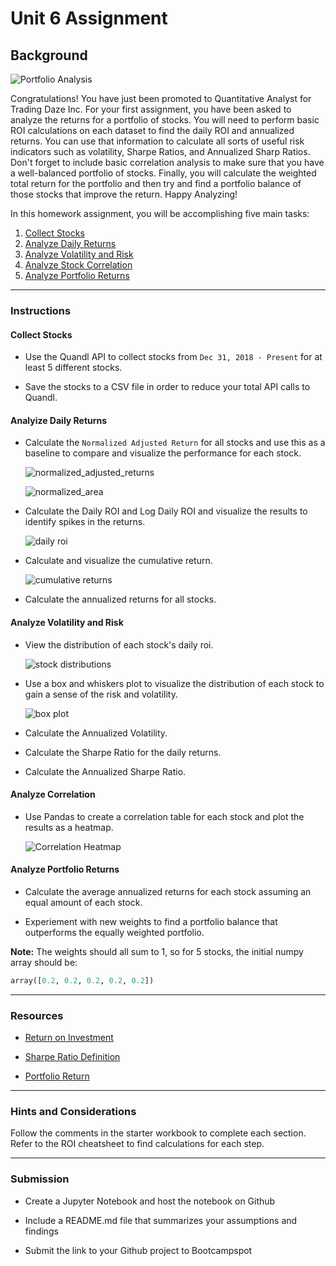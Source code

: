 # Unit 6 Assignment

## Background

![Portfolio Analysis](Images/shutterstock_1099878122.png)

Congratulations! You have just been promoted to Quantitative Analyst for Trading Daze Inc. For your first assignment, you have been asked to analyze the returns for a portfolio of stocks. You will need to perform basic ROI calculations on each dataset to find the daily ROI and annualized returns. You can use that information to calculate all sorts of useful risk indicators such as volatility, Sharpe Ratios, and Annualized Sharp Ratios. Don't forget to include basic correlation analysis to make sure that you have a well-balanced portfolio of stocks. Finally, you will calculate the weighted total return for the portfolio and then try and find a portfolio balance of those stocks that improve the return. Happy Analyzing!

In this homework assignment, you will be accomplishing five main tasks:

1. [Collect Stocks](#Collect-Stocks)
2. [Analyze Daily Returns](#Analyze-Daily-Returns)
3. [Analyze Volatility and Risk](#Analyze-Volatility-Risk)
4. [Analyze Stock Correlation](#Analyze-Stock-Correlation)
5. [Analyze Portfolio Returns](#Analyze-Portfolio-Returns)

- - -

### Instructions

#### Collect Stocks

* Use the Quandl API to collect stocks from `Dec 31, 2018 - Present` for at least 5 different stocks.

* Save the stocks to a CSV file in order to reduce your total API calls to Quandl.

#### Analyize Daily Returns

* Calculate the `Normalized Adjusted Return` for all stocks and use this as a baseline to compare and visualize the performance for each stock.

  ![normalized_adjusted_returns](Images/normalized_adjusted_returns.png)

  ![normalized_area](Images/normalized_area.png)

* Calculate the Daily ROI and Log Daily ROI and visualize the results to identify spikes in the returns.

  ![daily roi](Images/daily_roi.png)

* Calculate and visualize the cumulative return.

  ![cumulative returns](Images/cumulative_returns.png)

* Calculate the annualized returns for all stocks.

#### Analyze Volatility and Risk

* View the distribution of each stock's daily roi.

  ![stock distributions](Images/stock_distributions.png)

* Use a box and whiskers plot to visualize the distribution of each stock to gain a sense of the risk and volatility.

  ![box plot](Images/box_plot.png)

* Calculate the Annualized Volatility.

* Calculate the Sharpe Ratio for the daily returns.

* Calculate the Annualized Sharpe Ratio.

#### Analyze Correlation

* Use Pandas to create a correlation table for each stock and plot the results as a heatmap.

  ![Correlation Heatmap](Images/correlation_heatmap.png)

#### Analyze Portfolio Returns

* Calculate the average annualized returns for each stock assuming an equal amount of each stock.

* Experiement with new weights to find a portfolio balance that outperforms the equally weighted portfolio.

**Note:** The weights should all sum to 1, so for 5 stocks, the initial numpy array should be:
```python
array([0.2, 0.2, 0.2, 0.2, 0.2])
```

- - -

### Resources

* [Return on Investment](https://www.investopedia.com/terms/r/returnoninvestment.asp)

* [Sharpe Ratio Definition](https://www.investopedia.com/terms/s/sharperatio.asp)

* [Portfolio Return](https://www.investopedia.com/terms/p/portfolio-return.asp)

- - -

### Hints and Considerations

Follow the comments in the starter workbook to complete each section. Refer to the ROI cheatsheet to find calculations for each step.

- - -

### Submission

* Create a Jupyter Notebook and host the notebook on Github

* Include a README.md file that summarizes your assumptions and findings

* Submit the link to your Github project to Bootcampspot
